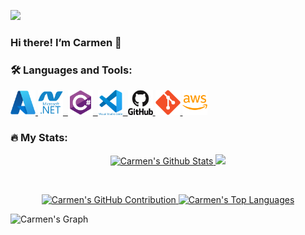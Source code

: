 ![](https://komarev.com/ghpvc/?username=carmenlup)
### Hi there! I’m Carmen 👋

### :hammer_and_wrench: Languages and Tools:

<p align="left"> 
  <a href="https://azure.microsoft.com/en-us/get-started/" target="_blank" rel="noreferrer"> 
    <img src="https://github.com/devicons/devicon/blob/master/icons/azure/azure-original.svg"  title="Azure" alt="Azure" width="40" height="40"/>
   </a>
  <a href="https://learn.microsoft.com/en-us/dotnet/" target="_blank" rel="noreferrer"> 
    <img src="https://github.com/devicons/devicon/blob/master/icons/dot-net/dot-net-plain-wordmark.svg" title=".Net" alt=".Net" width="40" height="40"/>&nbsp;
  </a>
  <a href="https://learn.microsoft.com/en-us/dotnet/csharp/" target="_blank" rel="noreferrer"> 
    <img src="https://github.com/devicons/devicon/blob/master/icons/csharp/csharp-original.svg" title="C#" alt="C#" width="40" height="40"/>&nbsp;
  </a>
  <a href="https://code.visualstudio.com/docs" target="_blank" rel="noreferrer"> 
    <img src="https://github.com/devicons/devicon/blob/master/icons/vscode/vscode-original-wordmark.svg" title="VSCode" alt="VsCode" width="40" height="40"/>&nbsp;
  </a>
  <a href="https://learn.microsoft.com/en-us/dotnet/" target="_blank" rel="noreferrer"> 
    <img src="https://github.com/devicons/devicon/blob/master/icons/github/github-original-wordmark.svg" title="Git Hub" **alt="Git Hub" width="40" height="40" background="white"/>
  </a>
  <a href="https://learn.microsoft.com/en-us/dotnet/" target="_blank" rel="noreferrer"> 
    <img src="https://github.com/devicons/devicon/blob/master/icons/git/git-original.svg" title="Git" **alt="Git" width="40" height="40"/>
  </a>
  <a href="https://docs.aws.amazon.com/" target="_blank" rel="noreferrer"> 
    <img src="https://github.com/devicons/devicon/blob/master/icons//amazonwebservices/amazonwebservices-plain-wordmark.svg"  title="AWS" alt="AWS" width="40" height="40"/>
   </a>
  
  <a href="https://learn.microsoft.com/en-us/dotnet/" target="_blank" rel="noreferrer"> 
  </a>
  
</p>

### :fire: My Stats:
<p align="center">
  <a href="https://github.com/carmenlup"><img alt="Carmen's Github Stats" src="https://github-readme-stats.vercel.app/api?username=carmenlup&custom_title=Carmen's%20Github%20Stats&count_private=true&show_icons=true&theme=merko" height="192px" />
  <a href="https://github.com/carmenlup">
    <img src="https://github-readme-streak-stats.herokuapp.com/?user=carmenlup&theme=merko" height="192px"/>
  </a>
</p>
<br />

<p align="center">
  <a href="https://github.com/carmenlup">
    <img src="https://github-profile-summary-cards.vercel.app/api/cards/profile-details?username=carmenlup&theme=merko" height="218px" alt="Carmen's GitHub Contribution"/>
  </a>
  </a><a href="https://github.com/carmenlup"><img alt="Carmen's Top Languages" src="https://github-readme-stats.vercel.app/api/top-langs/?username=carmenlup&langs_count=8&theme=merko" height="218px"/></a>
</p>

![Carmen's Graph](https://github-readme-activity-graph.vercel.app/graph?username=carmenlup&custom_title=Carmen's%20GitHub%20Activity%20Graph&bg_color=0D1117&theme=merko&area=true)

<!---
carmenlup/carmenlup is a ✨ special ✨ repository because its `README.md` (this file) appears on your GitHub profile.
You can click the Preview link to take a look at your changes.
--->
